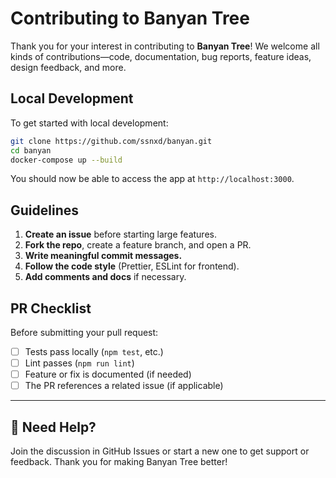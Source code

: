 # Contributing to Banyan Tree

Thank you for your interest in contributing to **Banyan Tree**! We welcome all kinds of contributions—code, documentation, bug reports, feature ideas, design feedback, and more.

## Local Development

To get started with local development:

```bash
git clone https://github.com/ssnxd/banyan.git
cd banyan
docker-compose up --build
```

You should now be able to access the app at `http://localhost:3000`.

## Guidelines

1. **Create an issue** before starting large features.
2. **Fork the repo**, create a feature branch, and open a PR.
3. **Write meaningful commit messages.**
4. **Follow the code style** (Prettier, ESLint for frontend).
5. **Add comments and docs** if necessary.

## PR Checklist

Before submitting your pull request:

- [ ] Tests pass locally (`npm test`, etc.)
- [ ] Lint passes (`npm run lint`)
- [ ] Feature or fix is documented (if needed)
- [ ] The PR references a related issue (if applicable)

---

## 💬 Need Help?

Join the discussion in GitHub Issues or start a new one to get support or feedback. Thank you for making Banyan Tree better!
